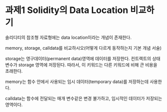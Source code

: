 # 과제1 Solidity의 Data Location 비교하기

솔리디티의 참조형 자료형에는 data location이라는 개념이 존재한다. 

memory, storage, calldata를 비교하시오(어떻게 다르게 동작하는지 기본 개념 서술)

storage는 영구데이터(permanent data)영역에 데이터를 저장한다. 컨트랙트의 상태 변수가 storage 영역에 저장된다. 따라서, 이 키워드는 다른 키워드에 비해 큰 비용을 초래한다.

memory는 함수 안에서 사용되는 임시 데이터(temporary data)를 저장하는데 사용한다.

calldata는 함수에 전달되는 매개 변수같은 변경 불가하고, 임시적인 데이터가 저장되는 영역이다.